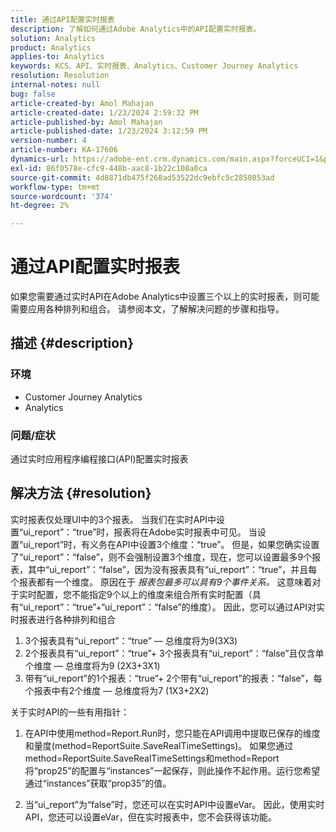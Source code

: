 ```yaml
---
title: 通过API配置实时报表
description: 了解如何通过Adobe Analytics中的API配置实时报表。
solution: Analytics
product: Analytics
applies-to: Analytics
keywords: KCS、API、实时报表、Analytics、Customer Journey Analytics
resolution: Resolution
internal-notes: null
bug: false
article-created-by: Amol Mahajan
article-created-date: 1/23/2024 2:59:32 PM
article-published-by: Amol Mahajan
article-published-date: 1/23/2024 3:12:59 PM
version-number: 4
article-number: KA-17606
dynamics-url: https://adobe-ent.crm.dynamics.com/main.aspx?forceUCI=1&pagetype=entityrecord&etn=knowledgearticle&id=cb533e00-00ba-ee11-a569-6045bd006c82
exl-id: 86f0578e-cfc9-448b-aac8-1b22c108a0ca
source-git-commit: 4d8871db475f268ad53522dc9ebfc5c2850853ad
workflow-type: tm+mt
source-wordcount: '374'
ht-degree: 2%

---
```


# 通过API配置实时报表


如果您需要通过实时API在Adobe Analytics中设置三个以上的实时报表，则可能需要应用各种排列和组合。 请参阅本文，了解解决问题的步骤和指导。

## 描述 {#description}


### <b>环境</b>

- Customer Journey Analytics
- Analytics




### <b>问题/症状</b>

通过实时应用程序编程接口(API)配置实时报表


## 解决方法 {#resolution}


实时报表仅处理UI中的3个报表。
当我们在实时API中设置“ui_report”：“true”时，报表将在Adobe实时报表中可见。 当设置“ui_report”时，有义务在API中设置3个维度：“true”。
但是，如果您确实设置了“ui_report”：“false”，则不会强制设置3个维度，现在，您可以设置最多9个报表，其中“ui_report”：“false”，因为没有报表具有“ui_report”：“true”，并且每个报表都有一个维度。
原因在于 *报表包最多可以具有9个事件关系。* 这意味着对于实时配置，您不能指定9个以上的维度来组合所有实时配置（具有“ui_report”：“true”+“ui_report”：“false”的维度）。
因此，您可以通过API对实时报表进行各种排列和组合

1. 3个报表具有“ui_report”：“true” — 总维度将为9(3X3)
2. 2个报表具有“ui_report”：“true”+ 3个报表具有“ui_report”：“false”且仅含单个维度 — 总维度将为9 (2X3+3X1)
3. 带有“ui_report”的1个报表：“true”+ 2个带有“ui_report”的报表：“false”，每个报表中有2个维度 — 总维度将为7 (1X3+2X2)


关于实时API的一些有用指针：

1. 在API中使用method=Report.Run时，您只能在API调用中提取已保存的维度和量度(method=ReportSuite.SaveRealTimeSettings)。 如果您通过method=ReportSuite.SaveRealTimeSettings和method=Report将“prop25”的配置与“instances”一起保存，则此操作不起作用。运行您希望通过“instances”获取“prop35”的值。


2. 当“ui_report”为“false”时，您还可以在实时API中设置eVar。 因此，使用实时API，您还可以设置eVar，但在实时报表中，您不会获得该功能。
